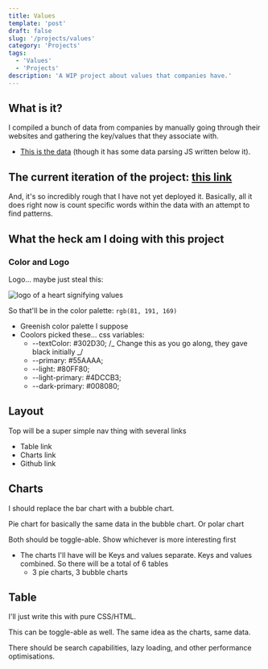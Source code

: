 ```yaml
---
title: Values
template: 'post'
draft: false
slug: '/projects/values'
category: 'Projects'
tags:
  - 'Values'
  - 'Projects'
description: 'A WIP project about values that companies have.'
---
```


## What is it?

I compiled a bunch of data from companies by manually going through their websites and gathering the key/values that they associate with.

- [This is the data](https://github.com/jMuzsik/values/blob/master/src/valuesData.js) (though it has some data parsing JS written below it).

## The current iteration of the project: [this link](https://github.com/jMuzsik/values)

And, it's so incredibly rough that I have not yet deployed it. Basically, all it does right now is count specific words within the data with an attempt to find patterns.

## What the heck am I doing with this project

### Color and Logo

Logo... maybe just steal this:

![logo of a heart signifying values](https://dwyl.com/img/common/dwyl-heart-only-logo.png)

So that'll be in the color palette: `rgb(81, 191, 169)`

- Greenish color palette I suppose
- Coolors picked these... css variables:
  - --textColor: #302D30; /_ Change this as you go along, they gave black initially _/
  - --primary: #55AAAA;
  - --light: #80FF80;
  - --light-primary: #4DCCB3;
  - --dark-primary: #008080;

## Layout

Top will be a super simple nav thing with several links

- Table link
- Charts link
- Github link

## Charts

I should replace the bar chart with a bubble chart.

Pie chart for basically the same data in the bubble chart. Or polar chart

Both should be toggle-able. Show whichever is more interesting first

- The charts I'll have will be Keys and values separate. Keys and values combined. So there will be a total of 6 tables
  - 3 pie charts, 3 bubble charts

## Table

I'll just write this with pure CSS/HTML.

This can be toggle-able as well. The same idea as the charts, same data.

There should be search capabilities, lazy loading, and other performance optimisations.
